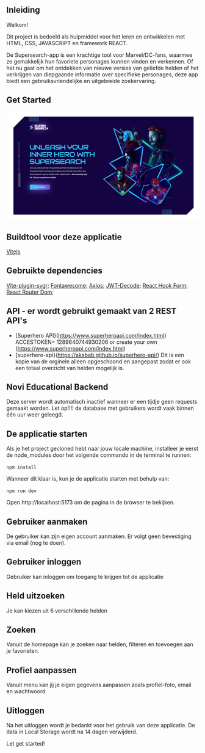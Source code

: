 ## Inleiding
Welkom!


Dit project is bedoeld als hulpmiddel voor het leren en ontwikkelen met HTML, CSS, JAVASCRIPT en framework REACT. 

De Supersearch-app is een krachtige tool voor Marvel/DC-fans, waarmee ze gemakkelijk hun favoriete personages kunnen vinden en verkennen. Of het nu gaat om het ontdekken van nieuwe versies van geliefde helden of het verkrijgen van diepgaande informatie over specifieke personages, deze app biedt een gebruiksvriendelijke en uitgebreide zoekervaring.

## Get Started
![De splashscreen](src/assets/screenshot/Landings-page.jpg)

## Buildtool voor deze applicatie
[Vitejs](https://vitejs.dev/guide/)

## Gebruikte dependencies
[Vite-plugin-svgr](https://www.npmjs.com/package/vite-plugin-svgr);
[Fontawesome](https://dev.to/davidemaye/how-to-set-up-font-awesome-in-react-5a8d);
[Axios](https://www.npmjs.com/package/axios);
[JWT-Decode](https://www.npmjs.com/package/jwt-decode);
[React Hook Form](https://www.npmjs.com/package/react-hook-form);
[React Router Dom](https://www.npmjs.com/package/react-router-dom);

## API - er wordt gebruikt gemaakt van 2 REST API's
* [Superhero API}(https://www.superheroapi.com/index.html)
ACCESTOKEN= 1289640744930206 or create your own (https://www.superheroapi.com/index.html)
* [superhero-api}(https://akabab.github.io/superhero-api/) Dit is een kopie van de orginele alleen opgeschoond en aangepast zodat er ook een totaal overzicht van helden mogelijk is.

## Novi Educational Backend
Deze server wordt automatisch inactief wanneer er een tijdje geen requests gemaakt worden. Let op!!!! de database met gebruikers wordt vaak binnen één uur weer geleegd. 

## De applicatie starten
Als je het project gecloned hebt naar jouw locale machine, installeer je eerst de node_modules door het volgende commando in de terminal te runnen:

`npm install`

Wanneer dit klaar is, kun je de applicatie starten met behulp van:

`npm run dev`

Open http://localhost:5173 om de pagina in de browser te bekijken. 

## Gebruiker aanmaken
De gebruiker kan zijn eigen account aanmaken. Er volgt geen bevestiging via email (nog te doen).
## Gebruiker inloggen
Gebruiker kan inloggen om toegang te krijgen tot de applicatie
## Held uitzoeken
Je kan kiezen uit 6 verschillende helden
## Zoeken
Vanuit de homepage kan je zoeken naar helden, filteren en toevoegen aan je favorieten.
## Profiel aanpassen
Vanuit menu kan jij je eigen gegevens aanpassen zoals profiel-foto, email en wachtwoord
## Uitloggen
Na het uitloggen wordt je bedankt voor het gebruik van deze applicatie. De data in Local Storage wordt na 14 dagen verwijderd.

Let get started!
